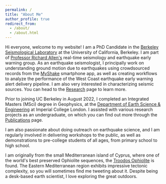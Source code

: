 ```yaml
---
permalink: /
title: "About Me"
author_profile: true
redirect_from: 
  - /about/
  - /about.html
---
```


Hi everyone, welcome to my website! I am a PhD Candidate in the [Berkeley Seismological Laboratory](https://seismo.berkeley.edu/) at the University of California, Berkeley. I am part of [Professor Richard Allen's](https://rallen.berkeley.edu/) real-time seismology and earthquake early warning group. As an earthquake seismologist, I principally work on understanding ground motion due to earthquakes using crowdsourced records from the [MyShake](https://myshake.berkeley.edu/) smartphone app, as well as creating workflows to analyze the performance of the West Coast earthquake early warning alert delivery pipeline. I am also very interested in characterizing seismic sources. You can head to the [Research](https://seismo-savi.github.io/research/) page to learn more.

Prior to joining UC Berkeley in August 2022, I completed an Integrated Masters (MSci) degree in Geophysics, at the [Department of Earth Science & Engineering](https://www.imperial.ac.uk/earth-science/) at Imperial College London. I assisted with various research projects as an undergraduate, on which you can find out more through the [Publications](https://seismo-savi.github.io/publications/) page.

I am also passionate about doing outreach on earthquake science, and I am regularly involved in delivering workshops to the public, as well as demonstrations to pre-college students of all ages, from primary school to high school.

I am originally from the small Mediterranean island of Cyprus, where one of the world's best preserved Ophiolite sequences, the [Troodos Ophiolite](https://en.wikipedia.org/wiki/Troodos_Ophiolite) is found. The Eastern Mediterranean region exhibits impressive tectonic complexity, so you will sometimes find me tweeting about it. Despite being a desk-based earth scientist, I love exploring the great outdoors.

